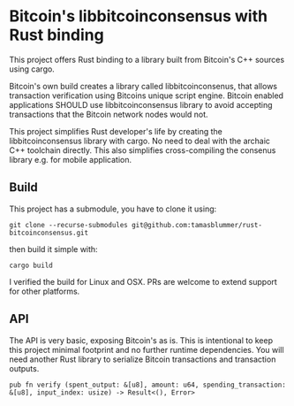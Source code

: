 # Bitcoin's libbitcoinconsensus with Rust binding

This project offers Rust binding to a library built from Bitcoin's C++ sources using cargo.

Bitcoin's own build creates a library called libbitcoinconsenus, that allows transaction verification using Bitcoins unique script engine. Bitcoin enabled applications SHOULD use libbitcoinconsensus library to avoid accepting transactions that the Bitcoin network nodes would not.

This project simplifies Rust developer's life by creating the libbitcoinconsensus library with cargo. No need to deal with the archaic C++ toolchain directly.  This also simplifies cross-compiling the consenus library e.g. for mobile application.

## Build

This project has a submodule, you have to clone it using:

`
git clone --recurse-submodules git@github.com:tamasblummer/rust-bitcoinconsensus.git
`

then build it simple with:

`
cargo build
`

I verified the build for Linux and OSX. PRs are welcome to extend support for other platforms.


## API
The API is very basic, exposing Bitcoin's as is. This is intentional to keep this project minimal footprint and no further runtime dependencies. You will need another Rust library to serialize Bitcoin transactions and transaction outputs.

`
pub fn verify (spent_output: &[u8], amount: u64, spending_transaction: &[u8], input_index: usize) -> Result<(), Error>
`